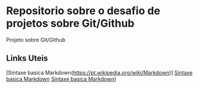 # Repositorio sobre o desafio de projetos sobre Git/Github
Projeto sobre Git/Github

## Links Uteis

[Sintaxe basica Markdown(https://pt.wikipedia.org/wiki/Markdown)]
[Sintaxe basica Markdown](https://pt.wikipedia.org/wiki/Markdown)
[Sintaxe basica Markdown](https://pt.wikipedia.org/wiki/Markdown)]
